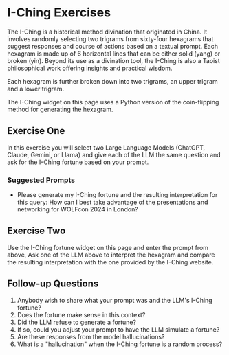 # I-Ching Exercises
The I-Ching is a historical method divination that originated in China. It involves
randomly selecting two trigrams from sixty-four hexagrams that suggest responses
and course of actions based on a textual prompt. Each hexagram is made up of 6 horizontal
lines that can be either solid (yang) or broken (yin). Beyond its use as a divination tool,
the I-Ching is also a Taoist philosophical work offering insights and practical wisdom.

Each hexagram is further broken down into two trigrams, an upper trigram and a lower trigram. 

The I-Ching widget on this page uses a Python version of the coin-flipping method for generating
the hexagram.

## Exercise One
In this exercise you will select two Large Language Models (ChatGPT, Claude, Gemini, or Llama) and give
each of the LLM the same question and ask for the I-Ching fortune based on your prompt.

### Suggested Prompts
- Please generate my I-Ching fortune and the resulting interpretation for this query:
  How can I best take advantage of the presentations and networking for WOLFcon 2024 in London? 


## Exercise Two
Use the I-Ching fortune widget on this page and enter the prompt from above, 
Ask one of the LLM above to interpret the hexagram and compare the resulting interpretation with 
the one provided by the I-Ching website.

## Follow-up Questions
1. Anybody wish to share what your prompt was and the LLM's I-Ching fortune? 
1. Does the fortune make sense in this context? 
1. Did the LLM refuse to generate a fortune?
1. If so, could you adjust your prompt to have the LLM simulate a fortune?
1. Are these responses from the model hallucinations?
1. What is a "hallucination" when the  I-Ching fortune is a random process?
